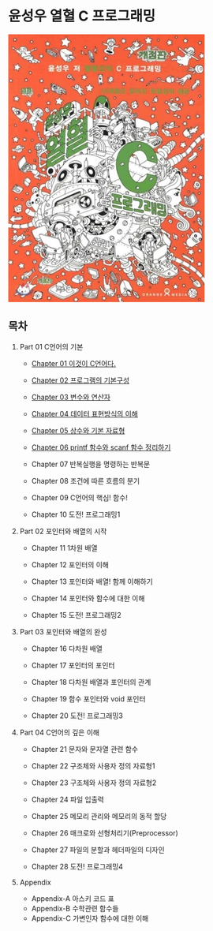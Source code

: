 # 윤성우 열혈 C 프로그래밍

![](./img/cover.jpg)



## 목차

1. Part 01 C언어의 기본

   - [Chapter 01 이것이 C언어다.](./1-1.md)

   - [Chapter 02 프로그램의 기본구성](./1-2.md)

   - [Chapter 03 변수와 연산자](./1-3.md)

   - [Chapter 04 데이터 표현방식의 이해](./1-4.md)

   - [Chapter 05 상수와 기본 자료형](./1-5.md)

   - [Chapter 06 printf 함수와 scanf 함수 정리하기](./1-6.md)

   - Chapter 07 반복실행을 명령하는 반복문

   - Chapter 08 조건에 따른 흐름의 분기

   - Chapter 09 C언어의 핵심! 함수!

   - Chapter 10 도전! 프로그래밍1

     

2. Part 02 포인터와 배열의 시작

   - Chapter 11 1차원 배열

   - Chapter 12 포인터의 이해

   - Chapter 13 포인터와 배열! 함께 이해하기

   - Chapter 14 포인터와 함수에 대한 이해

   - Chapter 15 도전! 프로그래밍2

     

3. Part 03 포인터와 배열의 완성

   - Chapter 16 다차원 배열

   - Chapter 17 포인터의 포인터

   - Chapter 18 다차원 배열과 포인터의 관계

   - Chapter 19 함수 포인터와 void 포인터

   - Chapter 20 도전! 프로그래밍3

     

4. Part 04 C언어의 깊은 이해

   - Chapter 21 문자와 문자열 관련 함수

   - Chapter 22 구조체와 사용자 정의 자료형1

   - Chapter 23 구조체와 사용자 정의 자료형2

   - Chapter 24 파일 입출력

   - Chapter 25 메모리 관리와 메모리의 동적 할당

   - Chapter 26 매크로와 선형처리기(Preprocessor)

   - Chapter 27 파일의 분할과 헤더파일의 디자인

   - Chapter 28 도전! 프로그래밍4

     

5. Appendix

   - Appendix-A 아스키 코드 표
   - Appendix-B 수학관련 함수들
   - Appendix-C 가변인자 함수에 대한 이해
